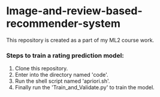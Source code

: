 # Image-and-review-based-recommender-system
This repository is created as a part of my ML2 course work.


### Steps to train a rating prediction model:
1.	Clone this repository.
2.	Enter into the directory named 'code'.
3.	Run the shell script named 'apriori.sh'.
4.	Finally run the 'Train_and_Validate.py' to train the model.
